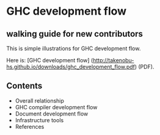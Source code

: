 GHC development flow
====================
  walking guide for new contributors
  ----------------------------------

This is simple illustrations for GHC development flow.

Here is: [GHC development flow]
(http://takenobu-hs.github.io/downloads/ghc_development_flow.pdf) (PDF).


Contents
--------

- Overall relationship
- GHC compiler development flow
- Document development flow
- Infrastructure tools
- References
